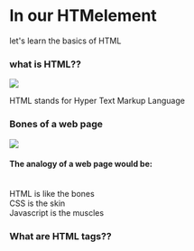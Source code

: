# In our HTMelement
let's learn the basics of HTML

### what is HTML??

![](https://media.giphy.com/media/AAsj7jdrHjtp6/giphy.gif)

HTML stands for Hyper Text Markup Language

### Bones of a web page 
![](https://media.giphy.com/media/3ohryxUEMbHq6Pp90Q/giphy.gif)

#### The analogy of a web page would be:<br/><br/>
HTML is like the bones<br/>
CSS is the skin<br/> 
Javascript is the muscles<br/>

### What are HTML tags??



